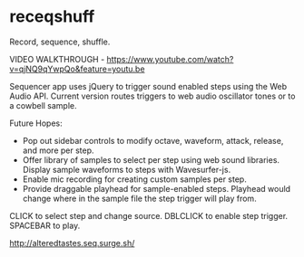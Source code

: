 # receqshuff
Record, sequence, shuffle.  
  
VIDEO WALKTHROUGH - https://www.youtube.com/watch?v=qjNQ9qYwpQo&feature=youtu.be

Sequencer app uses jQuery to trigger sound enabled steps using the Web Audio API. Current version routes triggers to web audio oscillator tones or to a cowbell sample.  
  
Future Hopes:  
- Pop out sidebar controls to modify octave, waveform, attack, release, and more per step.  
- Offer library of samples to select per step using web sound libraries. Display sample waveforms to steps with Wavesurfer-js.
- Enable mic recording for creating custom samples per step.  
- Provide draggable playhead for sample-enabled steps. Playhead would change where in the sample file the step trigger will play from.  

CLICK to select step and change source.
DBLCLICK to enable step trigger.
SPACEBAR to play.

http://alteredtastes.seq.surge.sh/
